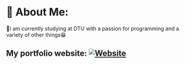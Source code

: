 # 💫 About Me:
🔭I am currently studying at DTU with a passion for programming and a variety of other things😁<br>

## My portfolio website: [![Website](https://img.shields.io/badge/Website-%23E4405F.svg?logo=webstorm&logoColor=white)](https://sergeymashkevich.github.io/PortfolioWeb/Main.html)


